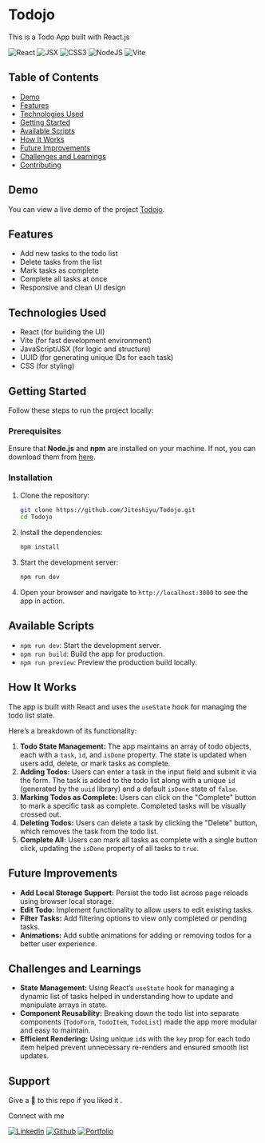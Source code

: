 # Todojo

This is a Todo App built with React.js

![React](https://img.shields.io/badge/React-007ACC?style=for-the-badge&logo=react&logoColor=white)
![JSX](https://img.shields.io/badge/JSX-React%20Component-informational?style=for-the-badge&logo=react)
![CSS3](https://img.shields.io/badge/css3-%231572B6.svg?style=for-the-badge&logo=css3&logoColor=white)
![NodeJS](https://img.shields.io/badge/node.js-6DA55F?style=for-the-badge&logo=node.js&logoColor=white)
![Vite](https://img.shields.io/badge/vite-%23646CFF.svg?style=for-the-badge&logo=vite&logoColor=white)

## Table of Contents

- [Demo](#demo)
- [Features](#features)
- [Technologies Used](#technologies-used)
- [Getting Started](#getting-started)
- [Available Scripts](#available-scripts)
- [How It Works](#how-it-works)
- [Future Improvements](#future-improvements)
- [Challenges and Learnings](#challenges-and-learnings)
- [Contributing](#contributing)

## Demo

You can view a live demo of the project [Todojo](https://todojo.netlify.app/).

## Features

- Add new tasks to the todo list
- Delete tasks from the list
- Mark tasks as complete
- Complete all tasks at once
- Responsive and clean UI design

## Technologies Used

- React (for building the UI)
- Vite (for fast development environment)
- JavaScript/JSX (for logic and structure)
- UUID (for generating unique IDs for each task)
- CSS (for styling)

## Getting Started

Follow these steps to run the project locally:

### Prerequisites

Ensure that **Node.js** and **npm** are installed on your machine. If not, you can download them from [here](https://nodejs.org/).

### Installation

1. Clone the repository:

   ```bash
   git clone https://github.com/Jiteshiyu/Todojo.git
   cd Todojo
   ```

2. Install the dependencies:

   ```bash
   npm install
   ```

3. Start the development server:

   ```bash
   npm run dev
   ```

4. Open your browser and navigate to `http://localhost:3000` to see the app in action.

## Available Scripts

- `npm run dev`: Start the development server.
- `npm run build`: Build the app for production.
- `npm run preview`: Preview the production build locally.

## How It Works

The app is built with React and uses the `useState` hook for managing the todo list state.

Here’s a breakdown of its functionality:

1. **Todo State Management:** The app maintains an array of todo objects, each with a `task`, `id`, and `isDone` property. The state is updated when users add, delete, or mark tasks as complete.
2. **Adding Todos:** Users can enter a task in the input field and submit it via the form. The task is added to the todo list along with a unique `id` (generated by the `uuid` library) and a default `isDone` state of `false`.
3. **Marking Todos as Complete:** Users can click on the "Complete" button to mark a specific task as complete. Completed tasks will be visually crossed out.
4. **Deleting Todos:** Users can delete a task by clicking the "Delete" button, which removes the task from the todo list.
5. **Complete All:** Users can mark all tasks as complete with a single button click, updating the `isDone` property of all tasks to `true`.

## Future Improvements

- **Add Local Storage Support:** Persist the todo list across page reloads using browser local storage.
- **Edit Todo:** Implement functionality to allow users to edit existing tasks.
- **Filter Tasks:** Add filtering options to view only completed or pending tasks.
- **Animations:** Add subtle animations for adding or removing todos for a better user experience.

## Challenges and Learnings

- **State Management:** Using React’s `useState` hook for managing a dynamic list of tasks helped in understanding how to update and manipulate arrays in state.
- **Component Reusability:** Breaking down the todo list into separate components (`TodoForm`, `TodoItem`, `TodoList`) made the app more modular and easy to maintain.
- **Efficient Rendering:** Using unique `id`s with the `key` prop for each todo item helped prevent unnecessary re-renders and ensured smooth list updates.

## Support
Give a 🌟 to this repo if you liked it .

Connect with me

[![LinkedIn](https://img.shields.io/static/v1.svg?label=connect&message=@JiteshKumar&color=success&logo=linkedin&style=for-the-badge&logoColor=white&colorA=blue)](https://www.linkedin.com/in/jitesh-kumar-93742a322)
[![Github](https://img.shields.io/static/v1.svg?label=follow&message=@Jiteshiyu&color=white&logo=github&style=for-the-badge&logoColor=white&colorA=black)](https://www.github.com/Jiteshiyu)
[![Portfolio](https://img.shields.io/static/v1?label=Visit&message=Jiteshiyu%20Portfolio&color=grey&logo=app&style=for-the-badge&logoColor=white&colorA=orange)](https://Jiteshiyu.netlify.app)


